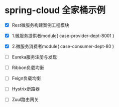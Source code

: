 # spring-cloud 全家桶示例

- [x] Rest微服务构建案例工程模块

- [x] 1.微服务提供者module( case-provider-dept-8001 )

- [x] 2.微服务消费者module( case-consumer-dept-80 )

- [ ] Eureka服务注册与发现

- [ ] Ribbon负载均衡

- [ ] Feign负载均衡

- [ ] Hystrix断路器

- [ ] Zuul路由网关

